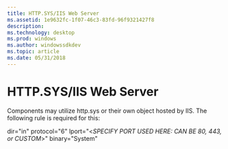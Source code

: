 ```yaml
---
title: HTTP.SYS/IIS Web Server
ms.assetid: 1e9632fc-1f07-46c3-83fd-96f9321427f8
description: 
ms.technology: desktop
ms.prod: windows
ms.author: windowssdkdev
ms.topic: article
ms.date: 05/31/2018
---
```


# HTTP.SYS/IIS Web Server

Components may utilize http.sys or their own object hosted by IIS. The following rule is required for this:

dir="in" protocol="6" lport="&lt;*SPECIFY PORT USED HERE: CAN BE 80, 443, or CUSTOM*&gt;" binary="System"

 

 




